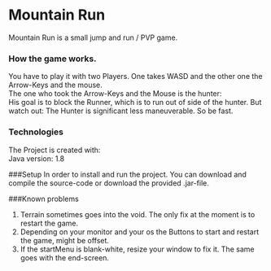 # Mountain Run
Mountain Run is a small jump and run / PVP game.
### How the game works.
You have to play it with two Players. One takes WASD and the other one the Arrow-Keys and the mouse.<br />
The one who took the Arrow-Keys and the Mouse is the hunter:<br />
His goal is to block the Runner, which is to run out of side of the hunter. But watch out: The Hunter is significant less maneuverable. So be fast.

### Technologies
The Project is created with: <br/>
Java version: 1.8


###Setup
In order to install and run the project. You can download and compile the source-code or download the provided .jar-file.


###Known problems
1. Terrain sometimes goes into the void. The only fix at the moment is to restart the game.
2. Depending on your monitor and your os the Buttons to start and restart the game, might be offset.
3. If the startMenu is blank-white, resize your window to fix it. The same goes with the end-screen.
